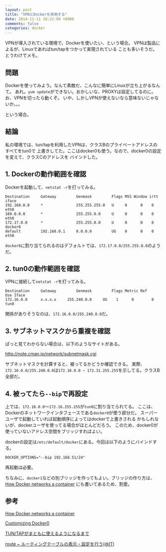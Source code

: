 ```yaml
---
layout: post
title: "VPNとDockerを併用する"
date: 2014-11-11 18:22:09 +0900
comments: false
categories: docker
---
```


VPNが導入されている環境で、Dockerを使いたい、という場合。
VPNは製品によるが、Linuxであればtun/tapをつかって実現されている
ことも多いそうだ。とうわけでメモ。

## 問題
Dockerを使ってみよう。なんて素敵だ、こんなに簡単にLinuxが立ち上がるなんて。
あれ。`yum update`ができない。おかしいな、PROXYは設定してるのに。お、VPNを切ったら動くぞ。
いや、しかしVPNが使えないなら意味ないじゃないか。。。

という場合。

## 結論
私の環境では、tun/tapを利用したVPNは、クラスBのプライベートアドレスのすべてをtun0で
上書きしてた。ここはdocker0も使う。なので、docker0の設定を変えて、クラスCのアドレスを
バインドした。

## 1. Dockerの動作範囲を確認
Dockerを起動して、`netstat -r`を打ってみる。
```
Destination     Gateway         Genmask         Flags MSS Window irtt iface
192.168.0.0     *               255.255.255.0   U     0      0    0   eth0
169.0.0.0       *               255.255.0.0     U     0      0    0   eth0
172.17.0.0      *               255.255.0.0     U     0      0    0 docker0
default         192.168.0.1     0.0.0.0         UG    0      0    0   eth0
```

`docker0`に割り当てられるのはデフォルトでは、`172.17.0.0/255.255.0.0`のようだ。

## 2. tun0の動作範囲を確認

VPNに接続して`netstat -r`を打ってみる。

```
Destination     Gateway         Genmask         Flags Metric Ref    Use Iface
172.16.0.0      x.x.x.x     255.240.0.0     UG    1      0        0 tun0
```


関係がありそうなのは、`172.16.0.0/255.240.0.0`だ。

## 3. サブネットマスクから重複を確認
ぱっと見てわからない場合は、以下のようなサイトがある。

http://note.cman.jp/network/subnetmask.cgi

サブネットマスクを計算すると、被ってるかどうか確認できる。
実際、`172.16.0.0/255.240.0.0`は`172.16.0.0 ~ 172.31.255.255`を示してる。クラスB全部だ。

## 4. 被ってたら`--bip`で再設定
上では、`172.16.0.0`〜`172.16.255.255`が`tun0`に割り当てられてる。
ここは、Dockerのネットワークインタフェースである`docker0`が使う部分だ。
スーパーユーザで起動していれば起動順序によってはdockerで上書きされる
かもしれないが、dockerユーザを使ってる場合がほとんどだろう。
このため、docker0が使っていないアドレス空間をブリッジすればよい。

dockerの設定は`/etc/default/docker`にある。今回は以下のようにバインドする。

```
DOCKER_OPTIONS="--bip 192.168.51/24"
```
再起動は必要。


ちなみに、`docker1`などの別ブリッジを作ってもよい。ブリッジの作り方は、[How Docker networks a container](https://docs.docker.com/articles/networking/#how-docker-networks-a-container)
にも書いてあるため、割愛。

## 参考

[How Docker networks a container](https://docs.docker.com/articles/networking/#how-docker-networks-a-container)


[Customizing Docker0](https://docs.docker.com/articles/networking/#customizing-docker0)


[TUN/TAPがまともに使えるようになるまで](http://slashdot.jp/journal/429079/TUNTAP%E3%81%8C%E3%81%BE%E3%81%A8%E3%82%82%E3%81%AB%E4%BD%BF%E3%81%88%E3%82%8B%E3%82%88%E3%81%86%E3%81%AB%E3%81%AA%E3%82%8B%E3%81%BE%E3%81%A7)

[route ~ ルーティングテーブルの表示・設定を行う(@IT)](http://www.atmarkit.co.jp/fnetwork/netcom/route/route.html)
